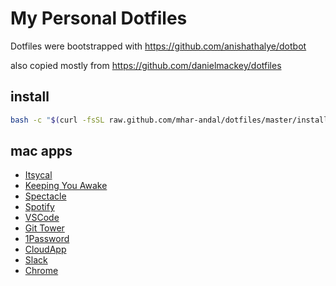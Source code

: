 # My Personal Dotfiles

Dotfiles were bootstrapped with https://github.com/anishathalye/dotbot

also copied mostly from https://github.com/danielmackey/dotfiles

## install
```sh
bash -c "$(curl -fsSL raw.github.com/mhar-andal/dotfiles/master/install)"
```

## mac apps
- [Itsycal](https://www.mowglii.com/itsycal/)
- [Keeping You Awake](https://github.com/newmarcel/KeepingYouAwake)
- [Spectacle](https://www.spectacleapp.com/)
- [Spotify](https://www.spotify.com/us/download/mac/)
- [VSCode](https://code.visualstudio.com/)
- [Git Tower](https://www.git-tower.com/)
- [1Password](https://1password.com/)
- [CloudApp](https://www.getcloudapp.com/)
- [Slack](https://slack.com/)
- [Chrome](https://www.google.com/chrome/)
